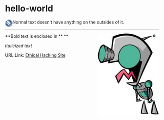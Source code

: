 # hello-world
<img align="left" src="https://github.com/0m3g4b1u3/hello-world/blob/master/sscLogo200.png" width=24>
Normal text doesn't have anything on the outsides of it.
<hr>
<img align="right" src="https://github.com/0m3g4b1u3/hello-world/blob/master/GIRa.jpg" width=200>

**Bold text is enclosed in \*\* **

*Italicized text*

URL Link: [Ethical Hacking Site](https://www.omegabluecs.com/eh1WEB/index.html)

<br>
